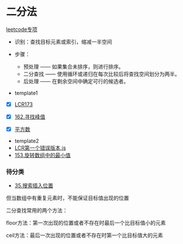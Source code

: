 # 二分法
[leetcode专项](https://leetcode.cn/leetbook/read/binary-search)
- 识别：查找目标元素或索引，缩减一半空间
- 步骤：
  - 预处理 —— 如果集合未排序，则进行排序。
  - 二分查找 —— 使用循环或递归在每次比较后将查找空间划分为两半。
  - 后处理 —— 在剩余空间中确定可行的候选者。


- template1
<script>
  function binarySearch(arr, target) {
    //在arr[l……r]范围内查找目标值
    let l = 0;
    let r = arr.length - 1
    while (l <= r) {
        let mid = l +(r-l)>>1//查找范围的中间值
        if (arr[mid] === target) {
            return mid
        }
        if (arr[mid] < target) {
            l = mid + 1
        } else {
            r = mid - 1
        }
    }
    return -1
}
</script>
- [x] [LCR173](https://leetcode.cn/problems/que-shi-de-shu-zi-lcof/solution/)
- [x] [162.寻找峰值](https://leetcode.cn/problems/find-peak-element/solution/)
- [x] [平方数](https://leetcode-cn.com/problems/sqrtx)


- template2
- [LCR第一个错误版本.js]()
- [153.旋转数组中的最小值](https://leetcode-cn.com/problems/find-minimum-in-rotated-sorted-array)


### 待分类
- [35.搜索插入位置](https://leetcode-cn.com/problems/search-insert-position/)




但当数组中有重复元素时，不能保证目标值出现的位置

二分查找常用的两个方法：

floor方法：第一次出现的位置或者不存在时最后一个比目标值小的元素

ceil方法：最后一次出现的位置或者不存在时第一个比目标值大的元素

<script>
//floor方法：返回目标值第一次出现的位置或者目标值不存在时最后一个比目标值小的元素
// 如果找到target, 返回第一个target相应的索引index
// 如果没有找到target, 返回比target小的最大值相应的索引, 如果这个最大值有多个, 返回最大索引
// 如果这个target比整个数组的最小元素值还要小, 则不存在这个target的floor值, 返回-1
function binarySearchFloor(arr, target) {
    if(arr[0]>target){
        return -1
    }
    //在arr[l……r]范围内查找目标值
    let l = 0;
    let r = arr.length - 1
    while (l <r) {
        let mid = Math.floor((l + r) / 2)+1//查找范围的中间值
        if (arr[mid] < target) {
            l = mid
        } else {
            r = mid - 1
        }
    }
    if(l+1<arr.length&&arr[l+1]===target){
        return l+1
    }
    return arr[l]
}
</script>


 <script>
//ceil方法：返回目标值最后一次出现的位置或者不存在时第一个比目标值大的元素
// 如果找到target, 返回最后一个target相应的索引index
// 如果没有找到target, 返回比target大的最小值相应的索引, 如果这个最小值有多个, 返回最小的索引
// 如果这个target比整个数组的最大元素值还要大, 则不存在这个target的ceil值, 返回整个数组元素个数n
function binarySearchCeil(arr, target) {
    //在arr[l……r]范围内查找目标值
    let l = 0;
    let r = arr.length - 1
    if(arr[r]<target){
        return r+1
    }
    while (l <r) {
        let mid = Math.floor((l + r) / 2)-1//查找范围的中间值
        if (arr[mid] <= target) {
            l = mid+1
        } else {
            r =mid
        }
    }
    if(r-1>0&&arr[r-1]===target){
        return r-1
    }
    return arr[r]
}
</script>
